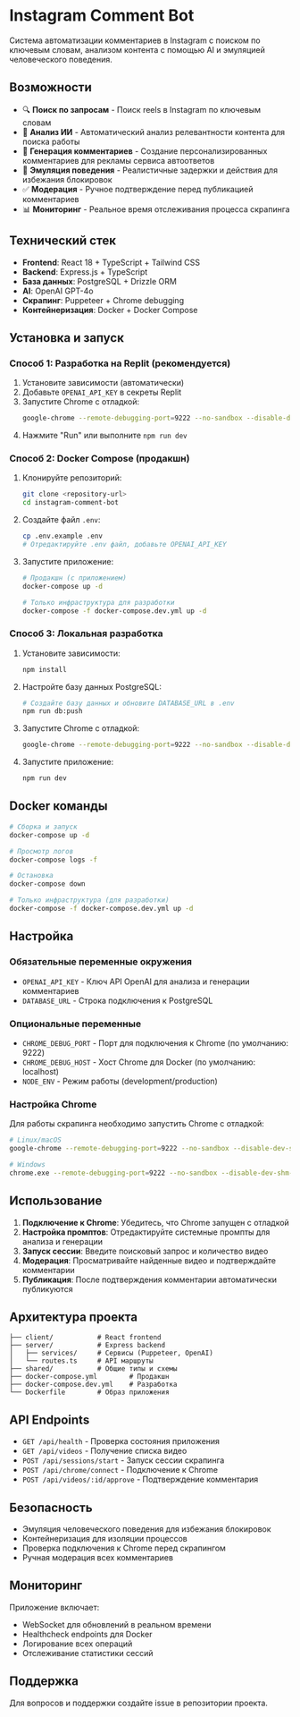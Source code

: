 # Instagram Comment Bot

Система автоматизации комментариев в Instagram с поиском по ключевым словам, анализом контента с помощью AI и эмуляцией человеческого поведения.

## Возможности

- 🔍 **Поиск по запросам** - Поиск reels в Instagram по ключевым словам
- 🤖 **Анализ ИИ** - Автоматический анализ релевантности контента для поиска работы
- 💬 **Генерация комментариев** - Создание персонализированных комментариев для рекламы сервиса автоответов
- 👤 **Эмуляция поведения** - Реалистичные задержки и действия для избежания блокировок
- ✅ **Модерация** - Ручное подтверждение перед публикацией комментариев
- 📊 **Мониторинг** - Реальное время отслеживания процесса скрапинга

## Технический стек

- **Frontend**: React 18 + TypeScript + Tailwind CSS
- **Backend**: Express.js + TypeScript
- **База данных**: PostgreSQL + Drizzle ORM
- **AI**: OpenAI GPT-4o
- **Скрапинг**: Puppeteer + Chrome debugging
- **Контейнеризация**: Docker + Docker Compose

## Установка и запуск

### Способ 1: Разработка на Replit (рекомендуется)

1. Установите зависимости (автоматически)
2. Добавьте `OPENAI_API_KEY` в секреты Replit
3. Запустите Chrome с отладкой:
   ```bash
   google-chrome --remote-debugging-port=9222 --no-sandbox --disable-dev-shm-usage
   ```
4. Нажмите "Run" или выполните `npm run dev`

### Способ 2: Docker Compose (продакшн)

1. Клонируйте репозиторий:
   ```bash
   git clone <repository-url>
   cd instagram-comment-bot
   ```

2. Создайте файл `.env`:
   ```bash
   cp .env.example .env
   # Отредактируйте .env файл, добавьте OPENAI_API_KEY
   ```

3. Запустите приложение:
   ```bash
   # Продакшн (с приложением)
   docker-compose up -d
   
   # Только инфраструктура для разработки
   docker-compose -f docker-compose.dev.yml up -d
   ```

### Способ 3: Локальная разработка

1. Установите зависимости:
   ```bash
   npm install
   ```

2. Настройте базу данных PostgreSQL:
   ```bash
   # Создайте базу данных и обновите DATABASE_URL в .env
   npm run db:push
   ```

3. Запустите Chrome с отладкой:
   ```bash
   google-chrome --remote-debugging-port=9222 --no-sandbox --disable-dev-shm-usage
   ```

4. Запустите приложение:
   ```bash
   npm run dev
   ```

## Docker команды

```bash
# Сборка и запуск
docker-compose up -d

# Просмотр логов
docker-compose logs -f

# Остановка
docker-compose down

# Только инфраструктура (для разработки)
docker-compose -f docker-compose.dev.yml up -d
```

## Настройка

### Обязательные переменные окружения

- `OPENAI_API_KEY` - Ключ API OpenAI для анализа и генерации комментариев
- `DATABASE_URL` - Строка подключения к PostgreSQL

### Опциональные переменные

- `CHROME_DEBUG_PORT` - Порт для подключения к Chrome (по умолчанию: 9222)
- `CHROME_DEBUG_HOST` - Хост Chrome для Docker (по умолчанию: localhost)
- `NODE_ENV` - Режим работы (development/production)

### Настройка Chrome

Для работы скрапинга необходимо запустить Chrome с отладкой:

```bash
# Linux/macOS
google-chrome --remote-debugging-port=9222 --no-sandbox --disable-dev-shm-usage

# Windows
chrome.exe --remote-debugging-port=9222 --no-sandbox --disable-dev-shm-usage
```

## Использование

1. **Подключение к Chrome**: Убедитесь, что Chrome запущен с отладкой
2. **Настройка промптов**: Отредактируйте системные промпты для анализа и генерации
3. **Запуск сессии**: Введите поисковый запрос и количество видео
4. **Модерация**: Просматривайте найденные видео и подтверждайте комментарии
5. **Публикация**: После подтверждения комментарии автоматически публикуются

## Архитектура проекта

```
├── client/           # React frontend
├── server/           # Express backend
│   ├── services/     # Сервисы (Puppeteer, OpenAI)
│   └── routes.ts     # API маршруты
├── shared/           # Общие типы и схемы
├── docker-compose.yml        # Продакшн
├── docker-compose.dev.yml    # Разработка
└── Dockerfile        # Образ приложения
```

## API Endpoints

- `GET /api/health` - Проверка состояния приложения
- `GET /api/videos` - Получение списка видео
- `POST /api/sessions/start` - Запуск сессии скрапинга
- `POST /api/chrome/connect` - Подключение к Chrome
- `POST /api/videos/:id/approve` - Подтверждение комментария

## Безопасность

- Эмуляция человеческого поведения для избежания блокировок
- Контейнеризация для изоляции процессов
- Проверка подключения к Chrome перед скрапингом
- Ручная модерация всех комментариев

## Мониторинг

Приложение включает:
- WebSocket для обновлений в реальном времени
- Healthcheck endpoints для Docker
- Логирование всех операций
- Отслеживание статистики сессий

## Поддержка

Для вопросов и поддержки создайте issue в репозитории проекта.